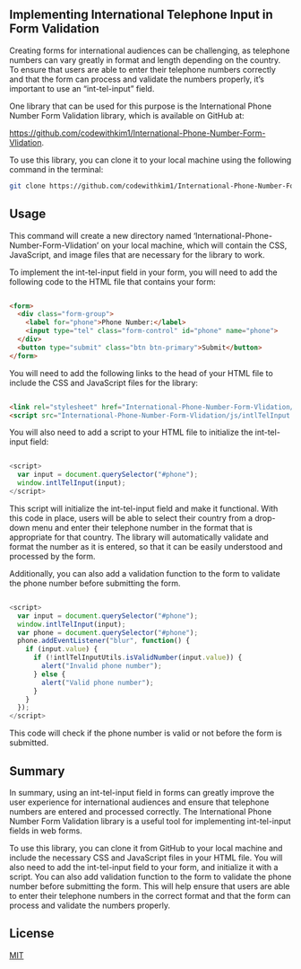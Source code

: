 ## Implementing International Telephone Input in Form Validation

Creating forms for international audiences can be challenging, as telephone numbers can vary greatly in format and length depending on the country. To ensure that users are able to enter their telephone numbers correctly and that the form can process and validate the numbers properly, it’s important to use an “int-tel-input” field.

One library that can be used for this purpose is the International Phone Number Form Validation library, which is available on GitHub at:

 https://github.com/codewithkim1/International-Phone-Number-Form-Vlidation. 

To use this library, you can clone it to your local machine using the following command in the terminal:

```bash
git clone https://github.com/codewithkim1/International-Phone-Number-Form-Vlidation.git

```
## Usage 
This command will create a new directory named ‘International-Phone-Number-Form-Vlidation’ on your local machine, which will contain the CSS, JavaScript, and image files that are necessary for the library to work.

To implement the int-tel-input field in your form, you will need to add the following code to the HTML file that contains your form:

```html

<form>
  <div class="form-group">
    <label for="phone">Phone Number:</label>
    <input type="tel" class="form-control" id="phone" name="phone">
  </div>
  <button type="submit" class="btn btn-primary">Submit</button>
</form>

```

You will need to add the following links to the head of your HTML file to include the CSS and JavaScript files for the library:

```html

<link rel="stylesheet" href="International-Phone-Number-Form-Vlidation/css/intlTelInput.css">
<script src="International-Phone-Number-Form-Vlidation/js/intlTelInput.js"></script>

```

You will also need to add a script to your HTML file to initialize the int-tel-input field:

```javascript

<script>
  var input = document.querySelector("#phone");
  window.intlTelInput(input);
</script>

```

This script will initialize the int-tel-input field and make it functional. With this code in place, users will be able to select their country from a drop-down menu and enter their telephone number in the format that is appropriate for that country. The library will automatically validate and format the number as it is entered, so that it can be easily understood and processed by the form.

Additionally, you can also add a validation function to the form to validate the phone number before submitting the form.


```javascript

<script>
  var input = document.querySelector("#phone");
  window.intlTelInput(input);
  var phone = document.querySelector("#phone");
  phone.addEventListener("blur", function() {
    if (input.value) {
      if (!intlTelInputUtils.isValidNumber(input.value)) {
        alert("Invalid phone number");
      } else {
        alert("Valid phone number");
      }
    }
  });
</script>

```

This code will check if the phone number is valid or not before the form is submitted.

## Summary
In summary, using an int-tel-input field in forms can greatly improve the user experience for international audiences and ensure that telephone numbers are entered and processed correctly. The International Phone Number Form Validation library is a useful tool for implementing int-tel-input fields in web forms.


To use this library, you can clone it from GitHub to your local machine and include the necessary CSS and JavaScript files in your HTML file. You will also need to add the int-tel-input field to your form, and initialize it with a script. You can also add validation function to the form to validate the phone number before submitting the form. This will help ensure that users are able to enter their telephone numbers in the correct format and that the form can process and validate the numbers properly.

## License

[MIT](https://choosealicense.com/licenses/mit/)